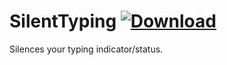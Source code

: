# SilentTyping [![Download](https://media.wtf/31024660)](https://betterdiscord.net/ghdl?id=3497 "SilentTyping")
Silences your typing indicator/status.
